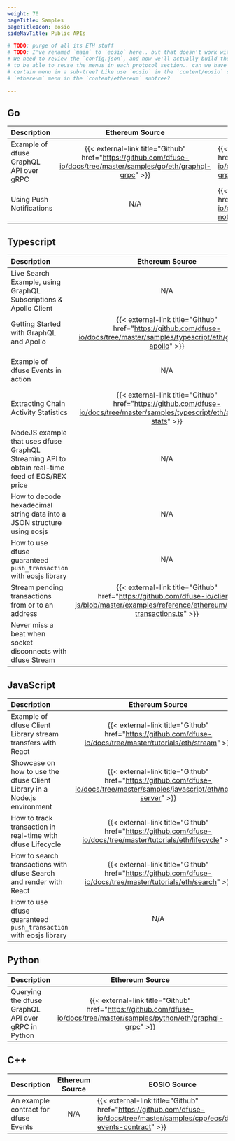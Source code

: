 ```yaml
---
weight: 70
pageTitle: Samples
pageTitleIcon: eosio
sideNavTitle: Public APIs

# TODO: purge of all its ETH stuff
# TODO: I've renamed `main` to `eosio` here.. but that doesn't work with all the menus..
# We need to review the `config.json`, and how we'll actually build the menu structure
# to be able to reuse the menus in each protocol section.. can we have sub-trees or a
# certain menu in a sub-tree? Like use `eosio` in the `content/eosio` subtree, and the
# `ethereum` menu in the `content/ethereum` subtree?

---
```


<!-- TODO: USE CRYPTO ICONS for headers -->

## Go

| Description                            |                                                   Ethereum Source                                                    | EOSIO Source                                                                                                              |
| :------------------------------------- | :------------------------------------------------------------------------------------------------------------------: | ------------------------------------------------------------------------------------------------------------------------- |
| Example of dfuse GraphQL API over gRPC | {{< external-link title="Github" href="https://github.com/dfuse-io/docs/tree/master/samples/go/eth/graphql-grpc" >}} | {{< external-link title="Github" href="https://github.com/dfuse-io/docs/tree/master/samples/go/eos/graphql-grpc" >}}      |
| Using Push Notifications               |                                                         N/A                                                          | {{< external-link title="Github" href="https://github.com/dfuse-io/docs/tree/master/samples/go/eos/push-notification" >}} |

## Typescript

| Description                                                                                    |                                                                  Ethereum Source                                                                  |                                                                 EOSIO Source                                                                 |
| :--------------------------------------------------------------------------------------------- | :-----------------------------------------------------------------------------------------------------------------------------------------------: | :------------------------------------------------------------------------------------------------------------------------------------------: |
| Live Search Example, using GraphQL Subscriptions & Apollo Client                               |                                             N/A <!-- NEED EQUIVALENT OF ACTION RATES TO AGGREGATE -->                                             |     {{< external-link title="Github" href="https://github.com/dfuse-io/docs/tree/master/samples/typescript/eos/stream-action-rates" >}}      |
| Getting Started with GraphQL and Apollo                                                        |          {{< external-link title="Github" href="https://github.com/dfuse-io/docs/tree/master/samples/typescript/eth/graphql-apollo" >}}           |        {{< external-link title="Github" href="https://github.com/dfuse-io/docs/tree/master/samples/typescript/eos/graphql-apollo" >}}        |
| Example of dfuse Events in action                                                              |                                                                        N/A                                                                        |         {{< external-link title="Github" href="https://github.com/dfuse-io/docs/tree/master/samples/typescript/eos/dfuse-events" >}}         |
| Extracting Chain Activity Statistics                                                           |          {{< external-link title="Github" href="https://github.com/dfuse-io/docs/tree/master/samples/typescript/eth/activity-stats" >}}           |        {{< external-link title="Github" href="https://github.com/dfuse-io/docs/tree/master/samples/typescript/eos/activity-stats" >}}        |
| NodeJS example that uses dfuse GraphQL Streaming API to obtain real-time feed of EOS/REX price |                                                                        N/A                                                                        |          {{< external-link title="Github" href="https://github.com/dfuse-io/docs/tree/master/samples/typescript/eos/price-feed" >}}          |
| How to decode hexadecimal string data into a JSON structure using eosjs                        |                                                                        N/A                                                                        |          {{< external-link title="Github" href="https://github.com/dfuse-io/docs/tree/master/samples/typescript/eos/decode-hex" >}}          |
| How to use dfuse guaranteed `push_transaction` with eosjs library                              |                                                                        N/A                                                                        |            {{< external-link title="Github" href="https://github.com/dfuse-io/docs/tree/master/tutorials/eos/push-guaranteed" >}}            |
| Stream pending transactions from or to an address                                              | {{< external-link title="Github" href="https://github.com/dfuse-io/client-js/blob/master/examples/reference/ethereum/pending-transactions.ts" >}} |                                                                     N/A                                                                      |
| Never miss a beat when socket disconnects with dfuse Stream                                    |                                                                                                                                                   | {{< external-link title="Github" href="https://github.com/dfuse-io/client-js/blob/master/examples/advanced/graphql-never-miss-a-beat.ts" >}} |

## JavaScript

| Description                                                              |                                                       Ethereum Source                                                       | EOSIO Source                                                                                                                     |
| :----------------------------------------------------------------------- | :-------------------------------------------------------------------------------------------------------------------------: | -------------------------------------------------------------------------------------------------------------------------------- |
| Example of dfuse Client Library stream transfers with React              |        {{< external-link title="Github" href="https://github.com/dfuse-io/docs/tree/master/tutorials/eth/stream" >}}        | {{< external-link title="Github" href="https://github.com/dfuse-io/docs/tree/master/samples/javascript/eos/stream-transfers" >}} |
| Showcase on how to use the dfuse Client Library in a Node.js environment | {{< external-link title="Github" href="https://github.com/dfuse-io/docs/tree/master/samples/javascript/eth/node-server" >}} | {{< external-link title="Github" href="https://github.com/dfuse-io/docs/tree/master/samples/javascript/eos/node-server" >}}      |
| How to track transaction in real-time with dfuse Lifecycle               |      {{< external-link title="Github" href="https://github.com/dfuse-io/docs/tree/master/tutorials/eth/lifecycle" >}}       | N/A                                                                                                                              |
| How to search transactions with dfuse Search and render with React       |        {{< external-link title="Github" href="https://github.com/dfuse-io/docs/tree/master/tutorials/eth/search" >}}        | N/A                                                                                                                              |
| How to use dfuse guaranteed `push_transaction` with eosjs library        |                                                             N/A                                                             | {{< external-link title="Github" href="https://github.com/dfuse-io/docs/tree/master/samples/javascript/eos/push-guaranteed" >}}  |

## Python

| Description                                        |                                                     Ethereum Source                                                      | EOSIO Source                                                                                                             |
| :------------------------------------------------- | :----------------------------------------------------------------------------------------------------------------------: | ------------------------------------------------------------------------------------------------------------------------ |
| Querying the dfuse GraphQL API over gRPC in Python | {{< external-link title="Github" href="https://github.com/dfuse-io/docs/tree/master/samples/python/eth/graphql-grpc" >}} | {{< external-link title="Github" href="https://github.com/dfuse-io/docs/tree/master/samples/python/eos/graphql-grpc" >}} |

## C++

| Description                          | Ethereum Source | EOSIO Source                                                                                                                   |
| :----------------------------------- | :-------------: | ------------------------------------------------------------------------------------------------------------------------------ |
| An example contract for dfuse Events |       N/A       | {{< external-link title="Github" href="https://github.com/dfuse-io/docs/tree/master/samples/cpp/eos/dfuse-events-contract" >}} |
